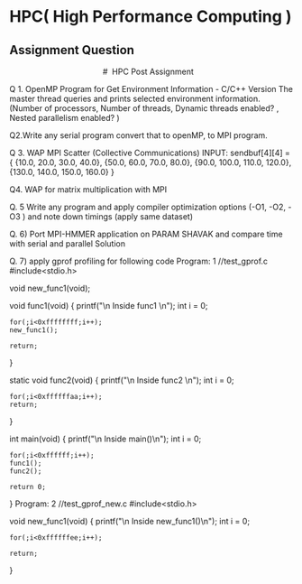 # HPC( High Performance Computing )
## Assignment Question 
                                           #  HPC Post Assignment

Q 1. OpenMP  Program for Get Environment Information - C/C++ Version The master thread queries and prints selected environment information. (Number of processors, Number of threads, Dynamic threads enabled? , Nested parallelism enabled?  )

Q2.Write any serial program convert that to openMP, to MPI program.

Q 3. WAP MPI Scatter (Collective Communications)
INPUT: sendbuf[4][4] = {
  {10.0, 20.0, 30.0, 40.0},
  {50.0, 60.0, 70.0, 80.0},
  {90.0, 100.0, 110.0, 120.0},
  {130.0, 140.0, 150.0, 160.0}  }


Q4. WAP for matrix multiplication with MPI

Q. 5 Write any program and apply compiler optimization options (-O1, -O2, -O3 ) and note down timings (apply same dataset)

Q. 6) Port MPI-HMMER application on PARAM SHAVAK and compare time with serial and parallel
Solution

Q. 7) apply gprof profiling for following code
Program: 1
//test_gprof.c
#include<stdio.h>
 
void new_func1(void);
 
void func1(void)
{
    printf("\n Inside func1 \n");
	int i = 0;
 
    for(;i<0xffffffff;i++);
    new_func1();
 
	return;
}
 
static void func2(void)
{
    printf("\n Inside func2 \n");
	int i = 0;
 
    for(;i<0xffffffaa;i++);
	return;
}
 
int main(void)
{
    printf("\n Inside main()\n");
	int i = 0;
 
    for(;i<0xffffff;i++);
	func1();
	func2();
 
	return 0;
}
Program: 2
//test_gprof_new.c
#include<stdio.h>
 
void new_func1(void)
{
    printf("\n Inside new_func1()\n");
	int i = 0;
 
    for(;i<0xffffffee;i++);
 
	return;
}

